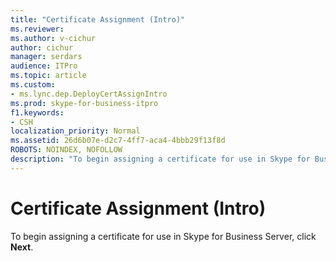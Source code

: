 ```yaml
---
title: "Certificate Assignment (Intro)"
ms.reviewer: 
ms.author: v-cichur
author: cichur
manager: serdars
audience: ITPro
ms.topic: article
ms.custom:
- ms.lync.dep.DeployCertAssignIntro
ms.prod: skype-for-business-itpro
f1.keywords:
- CSH
localization_priority: Normal
ms.assetid: 26d6b07e-d2c7-4ff7-aca4-4bbb29f13f8d
ROBOTS: NOINDEX, NOFOLLOW
description: "To begin assigning a certificate for use in Skype for Business Server, click Next."
---
```


# Certificate Assignment (Intro)
 
To begin assigning a certificate for use in Skype for Business Server, click **Next**.
  

